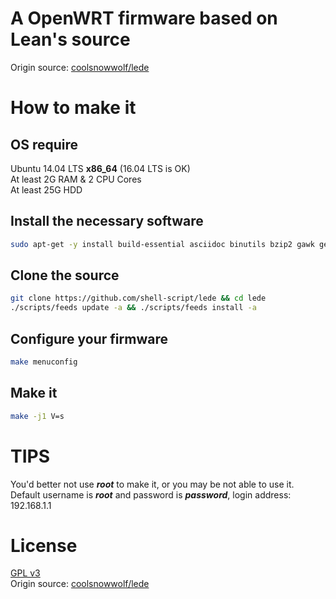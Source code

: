 # A OpenWRT firmware based on Lean's source
Origin source: [coolsnowwolf/lede](https://github.com/coolsnowwolf/lede)

# How to make it
## OS require
Ubuntu 14.04 LTS **x86\_64** (16.04 LTS is OK)<br>
At least 2G RAM & 2 CPU Cores<br>
At least 25G HDD<br>

## Install the necessary software
```bash
sudo apt-get -y install build-essential asciidoc binutils bzip2 gawk gettext git libncurses5-dev libz-dev patch unzip zlib1g-dev lib32gcc1 libc6-dev-i386 subversion flex uglifyjs git-core gcc-multilib p7zip p7zip-full msmtp libssl-dev texinfo libglib2.0-dev xmlto qemu-utils upx libelf-dev autoconf automake libtool autopoint
```

## Clone the source
```bash
git clone https://github.com/shell-script/lede && cd lede
./scripts/feeds update -a && ./scripts/feeds install -a
```

## Configure your firmware
```bash
make menuconfig
```

## Make it
```bash
make -j1 V=s
```

# TIPS
You'd better not use ***root*** to make it, or you may be not able to use it.<br>
Default username is ***root*** and password is ***password***, login address: 192.168.1.1

# License
[GPL v3](https://www.gnu.org/licenses/gpl-3.0.html)<br>
Origin source: [coolsnowwolf/lede](https://github.com/coolsnowwolf/lede)

